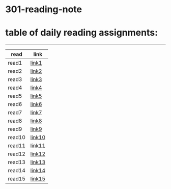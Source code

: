 # 301-reading-note
# table of daily reading assignments:
____

|read |link  |
|---|---|
|read1 |[link1](./301folder/ReadClass01.md)   |
| read2 |[link2](./301folder/class2.md)|
| read3 |[link3](./301folder/Read:Class03.md)|
| read4 |[link4](./301folder/read4.md)|
| read5 |[link5](./301folder/read5-05.md)|
 | read6 |[link6](./301folder/read6.md)  |
| read7 | [link7](./301folder/read7.md)   |
| read8 | [link8](./301folder/read8.md)   |
| read9 | [link9](./301folder/read9.md)|
| read10 |[link10](./301folder/read10.md)|
| read11 | [link11 ](./301folder/class11.md)  |
| read12 | [link12](./301folder/-12.md)  |
| read13 | [link13](./301folder/-13.md) |
| read14 | [link14](./301folder/-14.md)   |
| read15 | [link15 ](./301folder/-15.md)  | 
